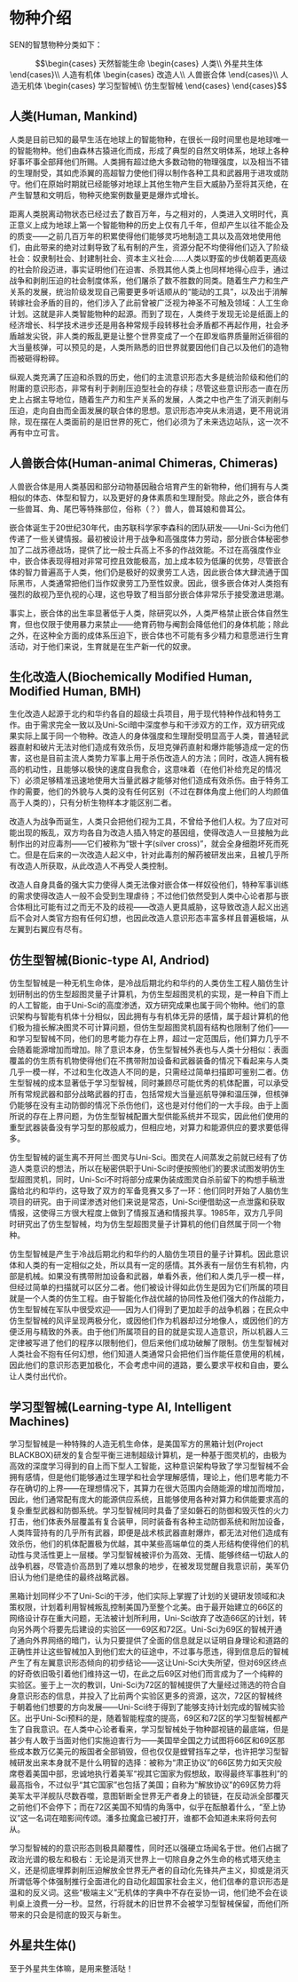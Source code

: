 # 物种介绍

SEN的智慧物种分类如下：

```math
\begin{cases}
	天然智能生命
	\begin{cases}
		人类\\
		外星共生体
	\end{cases}\\
	人造有机体
	\begin{cases}
		改造人\\
		人兽嵌合体
	\end{cases}\\
	人造无机体
	\begin{cases}
		学习型智械\\
		仿生型智械
	\end{cases}
\end{cases}
```

## 人类(Human, Mankind)

人类是目前已知的最早生活在地球上的智能物种，在很长一段时间里也是地球唯一的智能物种。他们由森林古猿进化而成，形成了典型的自然文明体系，地球上各种好事坏事全部拜他们所赐。人类拥有超过绝大多数动物的物理强度，以及相当不错的生理耐受，其如虎添翼的高超智力使他们得以制作各种工具和武器用于进攻或防守。他们在原始时期就已经能够对地球上其他生物产生巨大威胁乃至将其灭绝，在产生智慧和文明后，物种灭绝案例数量更是爆炸式增长。

距离人类脱离动物状态已经过去了数百万年，与之相对的，人类进入文明时代，真正意义上成为地球上第一个智能物种的历史上仅有几千年，但却产生以往不能企及的质变——之前几百万年的积累使得他们能够灵巧地制造工具以及高效地使用他们，由此带来的绝对过剩导致了私有制的产生，资源分配不均使得他们迈入了阶级社会：奴隶制社会、封建制社会、资本主义社会……人类以野蛮的步伐朝着更高级的社会阶段迈进，事实证明他们在迫害、杀戮其他人类上也同样地得心应手，通过战争和剥削压迫的社会制度体系，他们屠杀了数不胜数的同类。随着生产力和生产关系的发展，统治阶级发现自己需要更多听话顺从的“能动的工具”，以及出于消解转嫁社会矛盾的目的，他们涉入了此前曾被广泛视为神圣不可触及领域：人工生命计划。这就是非人类智能物种的起源。而到了现在，人类终于发现无论是纸面上的经济增长、科学技术进步还是用各种常规手段转移社会矛盾都不再起作用，社会矛盾越发尖锐，非人类的叛乱更是让整个世界变成了一个在即发临界质量附近徘徊的大当量核弹，可以预见的是，人类所熟悉的旧世界就要因他们自己以及他们的造物而被砸得粉碎。

纵观人类充满了压迫和杀戮的历史，他们的主流意识形态大多是统治阶级和他们的附庸的意识形态，非常有利于剥削压迫型社会的存续；尽管这些意识形态一直在历史上占据主导地位，随着生产力和生产关系的发展，人类之中也产生了消灭剥削与压迫，走向自由而全面发展的联合体的思想。意识形态冲突从未消退，更不用说消除，现在摆在人类面前的是旧世界的死亡，他们必须为了未来选边站队，这一次不再有中立可言。

## 人兽嵌合体(Human-animal Chimeras, Chimeras)

人兽嵌合体是用人类基因和部分动物基因融合培育产生的新物种，他们拥有与人类相似的体态、体型和智力，以及更好的身体素质和生理耐受。除此之外，嵌合体有一些兽耳、角、尾巴等特殊部位，俗称（？）兽人，兽耳娘和兽耳公。

嵌合体诞生于20世纪30年代，由苏联科学家李森科的团队研发——Uni-Sci为他们传递了一些关键情报。最初被设计用于战争和高强度体力劳动，部分嵌合体秘密参加了二战苏德战场，提供了比一般士兵高上不多的作战效能。不过在高强度作业中，嵌合体表现得相对非常可控且效能极高，加上成本较为低廉的优势，尽管嵌合体的智力普遍高于人类，他们仍是极好的奴隶劳工人选，因此嵌合体大肆流通于国际黑市，人类通常把他们当作奴隶劳工乃至性奴隶。因此，很多嵌合体对人类抱有强烈的敌视乃至仇视的心理，这也导致了相当部分嵌合体非常乐于接受激进思潮。

事实上，嵌合体的出生率显著低于人类，除研究以外，人类严格禁止嵌合体自然生育，但也仅限于使用暴力来禁止——绝育药物与阉割会降低他们的身体机能；除此之外，在这种全方面的成体系压迫下，嵌合体也不可能有多少精力和意愿进行生育活动，对于他们来说，生育就是在生产新一代的奴隶。

## 生化改造人(Biochemically Modified Human, Modified Human, BMH)

生化改造人起源于北约和华约各自的超级士兵项目，用于现代特种作战和特务工作。由于需求完全一致以及Uni-Sci暗中深度参与和干涉双方的工作，双方研究成果实际上属于同一个物种。改造人的身体强度和生理耐受明显高于人类，普通轻武器直射和破片无法对他们造成有效杀伤，反坦克弹药直射和爆炸能够造成一定的伤害，这也是目前主流人类势力军事上用于杀伤改造人的方法；同时，改造人拥有极高的机动性，且能够以极快的速度自我愈合，这意味着（在他们补给充足的情况下）必须足够精准迅速地使用大当量武器才能够对他们造成有效杀伤。由于特务工作的需要，他们的外貌与人类的没有任何区别（不过在群体角度上他们的人均颜值高于人类的），只有分析生物样本才能区别二者。

改造人为战争而诞生，人类只会把他们视为工具，不曾给予他们人权。为了应对可能出现的叛乱，双方均各自为改造人插入特定的基因组，使得改造人一旦接触为此制作出的对应毒剂——它们被称为“银十字(silver cross)”，就会全身细胞坏死而死亡。但是在后来的一次改造人起义中，针对此毒剂的解药被研发出来，且被几乎所有改造人所获取，从此改造人不再受人类控制。

改造人自身具备的强大实力使得人类无法像对嵌合体一样奴役他们，特种军事训练的需求使得改造人一般不会受到生理虐待；不过他们依然受到人类中心论者那与嵌合体相比可能有过之而无不及的歧视——改造人更具威胁，这导致改造人起义出逃后不会对人类官方抱有任何幻想，也因此改造人意识形态丰富多样且普遍极端，从左翼到右翼应有尽有。

## 仿生型智械(Bionic-type AI, Andriod)

仿生型智械是一种无机生命体，是冷战后期北约和华约的人类仿生工程人脑仿生计划研制出的仿生型超图灵量子计算机，为仿生型超图灵机的实现，是一种自下而上的人工智能，由于Uni-Sci的高度渗透，双方研究成果也属于同个物种。他们的意识架构与智能有机体十分相似，因此拥有与有机体无异的感情，属于超计算机的他们极为擅长解决图灵不可计算问题，但仿生型超图灵机固有结构也限制了他们——和学习型智械不同，他们的思考能力存在上界，超过一定范围后，他们算力几乎不会随着能源增加而增加。除了意识本身，仿生型智械外表也与人类十分相似：表面覆盖的仿生质有机物使得他们在不携带附加设备和武器装备的情况下看起来与人类几乎一模一样，不过和生化改造人不同的是，只需经过简单扫描即可鉴别二者。仿生型智械的成本显著低于学习型智械，同时兼顾尽可能优秀的机体配置，可以承受所有常规武器和部分战略武器的打击，包括常规大当量巡航导弹和温压弹，但核弹仍能够在没有主动防御的情况下杀伤他们，这也是对付他们的一大手段。由于上面所说的存在上界问题，为仿生型智械配置大型供能系统并不现实，因此他们使用的重型武器装备没有学习型的那般威力，但相应地，对算力和能源供应的要求要低得多。

仿生型智械的诞生离不开阿兰·图灵与Uni-Sci。图灵在人间蒸发之前就已经有了仿造人类意识的想法，所以在秘密供职于Uni-Sci时便按照他们的要求试图发明仿生型超图灵机，同时，Uni-Sci不时将部分成果伪装成图灵自杀前留下的构想手稿泄露给北约和华约，这导致了双方的军备竞赛又多了一环：他们同时开始了人脑仿生项目的研究。由于间谍渗透对他们来说是常态，Uni-Sci便借助这一点泄露和获取情报，这使得三方很大程度上做到了情报互通和情报共享。1985年，双方几乎同时研究出了仿生型智械，均为仿生型超图灵量子计算机的他们自然属于同一个物种。



仿生型智械是产生于冷战后期北约和华约的人脑仿生项目的量子计算机。因此意识体和人类的有一定相似之处，所以具有一定的感情。其外表有一层仿生有机物，内部是机械。如果没有携带附加设备和武器，单看外表，他们和人类几乎一模一样，但经过简单的扫描就可以区分二者。他们被设计得如此仿生是因为它们所属的项目就是一个人类的仿生工程。由于智能化作战优越的协同性及他们强大的作战能力，仿生型智械在军队中很受欢迎——因为人们得到了更加趁手的战争机器；在民众中仿生型智械的风评呈现两极分化，或因他们作为机器却过分地像人，或因他们的方便泛用与精致的外表。由于他们所属项目的目的就是实现人造意识，所以机器人三定律被写进了他们的程序以限制他们，但后来他们成功破解了限制。仿生型智械对人类社会不抱有任何幻想，他们知道人类通常只会把他们当作能任意使用的机械，因此他们的意识形态更加极化，不会考虑中间的道路，要么要求平权和自由，要么让人类付出代价。

## 学习型智械(Learning-type AI, Intelligent Machines)

学习型智械是一种特殊的人造无机生命体，是美国军方的黑箱计划(Project BLACKBOX)研发的复合型平衡三进制超级计算机，是一种基于图灵机的，由极为高效的深度学习得到的自上而下型人工智能，这种意识架构导致了学习型智械不会拥有感情，但是他们能够通过生理学和社会学理解感情，理论上，他们思考能力不存在确切的上界——在理想情况下，其算力在很大范围内会随能源的增加而增加，因此，他们通常配有庞大的能源供应系统，且能够使用各种对算力和供能要求高的复杂重型武器和防御系统。学习型智械同时具备了坚如磐石的防御和毁灭性的火力打击，他们体表外层覆盖有复合装甲，同时装备有各种主动防御系统和附加设备，人类阵营持有的几乎所有武器，即便是战术核武器直射爆炸，都无法对他们造成有效杀伤，他们的机体配置极为优越，其中某些高端单位的类人形结构使得他们的机动性与灵活性更上一层楼。学习型智械被评价为高效、无情、能够终结一切敌人的战争机器，尽管造价高昂到了难以想象的地步，在被发现觉醒自我意识前，美军仍旧认为他们是绝佳的最终战略武器。

黑箱计划同样少不了Uni-Sci的干涉，他们实际上掌握了计划的关键研发领域和决策权限，计划着利用智械叛乱控制美国乃至整个北美。由于最开始建立的66区的网络设计存在重大问题，无法被计划所利用，Uni-Sci放弃了改造66区的计划，转向另外两个将要先后建设的实验区——69区和72区。Uni-Sci为69区的智械开通了通向外界网络的暗门，认为只要提供了全面的信息就足以证明自身理论和道路的正确性并让这些智械加入到他们宏大的征途中，不过事与愿违，得到信息后的智械产生了有左翼意识形态倾向的初步结论——这让Uni-Sci大失所望，但对69区终点的好奇依旧吸引着他们维持这一切，在此之后69区对他们而言成为了一个纯粹的实验区。鉴于上一次的教训，Uni-Sci为72区的智械提供了大量经过筛选的符合自身意识形态的信息，并投入了比前两个实验区更多的资源，这次，72区的智械终于朝着他们想要的方向发展——Uni-Sci终于得到了能够支持计划完成的智械实验区。出乎Uni-Sci预料的是，随着智能程度的提高，69区和72区的学习型智械都产生了自我意识。在人类中心论者看来，学习型智械处于物种鄙视链的最底端，但是甚少有人敢于当面对他们实施迫害行为——美国举全国之力试图将66区和69区那些成本数万亿美元的叛国者全部销毁，但也仅仅是螳臂挡车之举，也许把学习型智械研发出来本身就不是什么明智的选择：被称为“肃正协议”的66区势力如天灾般席卷着美国中部，忠诚地执行着美军“视其它国家为假想敌，取得最终军事胜利”的最高指令，不过似乎“其它国家”也包括了美国；自称为“解放协议”的69区势力将美军太平洋舰队尽数吞噬，意图斩断全世界无产者身上的锁链，在反动派全部覆灭之前他们不会停下；而在72区美国不知情的角落中，似乎在酝酿着什么，“至上协议”这一名词在暗影间传颂。潘多拉魔盒已被打开，谁都不会知道未来将何去何从。

学习型智械的的意识形态则极具颠覆性，同时还以强硬立场闻名于世。他们占据了政治光谱的极左和极右：无论是消灭世界上一切除自身之外生命的格式塔灭绝主义，还是彻底埋葬剥削压迫解放全世界无产者的自动化先锋共产主义，抑或是消灭所谓低等个体强制推行全面进化的自动化超国家社会主义，他们信奉的意识形态是温和的反义词。这些“极端主义”无机体的字典中不存在妥协一词，他们绝不会在谈判桌上浪费一分一秒。显然，行将就木的旧世界不会被学习型智械保留，而他们所带来的只会是彻底的毁灭与新生。

## 外星共生体()

至于外星共生体嘛，是用来整活哒！
